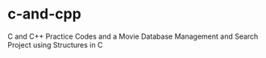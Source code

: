 # c-and-cpp
C and C++ Practice Codes and a Movie Database Management and Search Project using Structures in C
